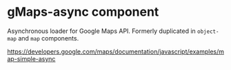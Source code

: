 # gMaps-async component

Asynchronous loader for Google Maps API. Formerly duplicated in `object-map` and `map` components.

https://developers.google.com/maps/documentation/javascript/examples/map-simple-async
